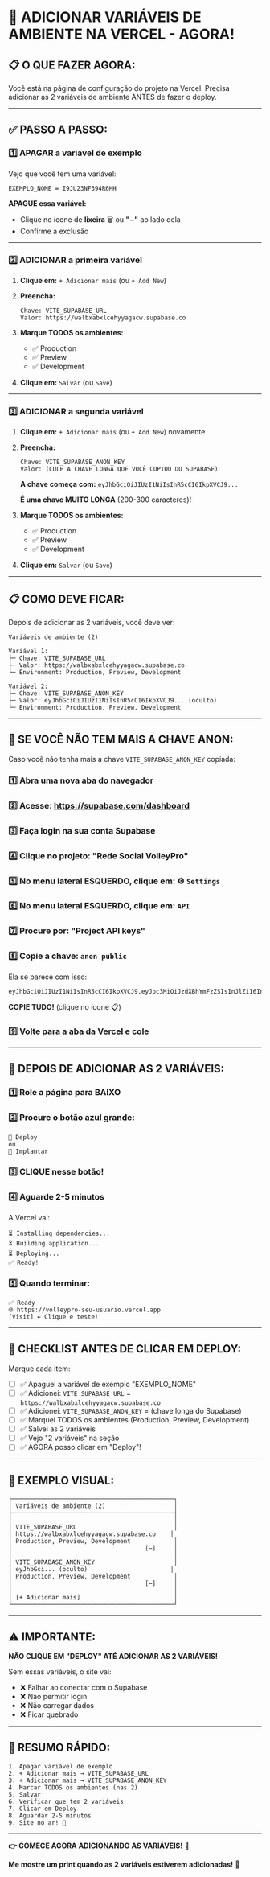 # 🔑 ADICIONAR VARIÁVEIS DE AMBIENTE NA VERCEL - AGORA!

## 📋 O QUE FAZER AGORA:

Você está na página de configuração do projeto na Vercel. Precisa adicionar as 2 variáveis de ambiente ANTES de fazer o deploy.

---

## ✅ PASSO A PASSO:

### 1️⃣ **APAGAR a variável de exemplo**

Vejo que você tem uma variável:
```
EXEMPLO_NOME = I9JU23NF394R6HH
```

**APAGUE essa variável:**
- Clique no ícone de **lixeira** 🗑️ ou **"−"** ao lado dela
- Confirme a exclusão

---

### 2️⃣ **ADICIONAR a primeira variável**

1. **Clique em:** `+ Adicionar mais` (ou `+ Add New`)

2. **Preencha:**
   ```
   Chave: VITE_SUPABASE_URL
   Valor: https://walbxabxlcehyyagacw.supabase.co
   ```

3. **Marque TODOS os ambientes:**
   - ✅ Production
   - ✅ Preview
   - ✅ Development

4. **Clique em:** `Salvar` (ou `Save`)

---

### 3️⃣ **ADICIONAR a segunda variável**

1. **Clique em:** `+ Adicionar mais` (ou `+ Add New`) novamente

2. **Preencha:**
   ```
   Chave: VITE_SUPABASE_ANON_KEY
   Valor: (COLE A CHAVE LONGA QUE VOCÊ COPIOU DO SUPABASE)
   ```

   **A chave começa com:** `eyJhbGciOiJIUzI1NiIsInR5cCI6IkpXVCJ9...`
   
   **É uma chave MUITO LONGA** (200-300 caracteres)!

3. **Marque TODOS os ambientes:**
   - ✅ Production
   - ✅ Preview
   - ✅ Development

4. **Clique em:** `Salvar` (ou `Save`)

---

## 📋 COMO DEVE FICAR:

Depois de adicionar as 2 variáveis, você deve ver:

```
Variáveis de ambiente (2)

Variável 1:
├─ Chave: VITE_SUPABASE_URL
├─ Valor: https://walbxabxlcehyyagacw.supabase.co
└─ Environment: Production, Preview, Development

Variável 2:
├─ Chave: VITE_SUPABASE_ANON_KEY
├─ Valor: eyJhbGciOiJIUzI1NiIsInR5cCI6IkpXVCJ9... (oculto)
└─ Environment: Production, Preview, Development
```

---

## 🔑 SE VOCÊ NÃO TEM MAIS A CHAVE ANON:

Caso você não tenha mais a chave `VITE_SUPABASE_ANON_KEY` copiada:

### 1️⃣ **Abra uma nova aba do navegador**

### 2️⃣ **Acesse:** https://supabase.com/dashboard

### 3️⃣ **Faça login** na sua conta Supabase

### 4️⃣ **Clique no projeto:** "Rede Social VolleyPro"

### 5️⃣ **No menu lateral ESQUERDO, clique em:** ⚙️ `Settings`

### 6️⃣ **No menu lateral ESQUERDO, clique em:** `API`

### 7️⃣ **Procure por:** "Project API keys"

### 8️⃣ **Copie a chave:** `anon public`

Ela se parece com isso:
```
eyJhbGciOiJIUzI1NiIsInR5cCI6IkpXVCJ9.eyJpc3MiOiJzdXBhYmFzZSIsInJlZiI6IndhbGJ4YWJ4bGNlaHl5YWdhY3ciLCJyb2xlIjoiYW5vbiIsImlhdCI6MTY5ODQxMjM0NSwiZXhwIjoyMDE0MDAyMzQ1fQ.abc123...
```

**COPIE TUDO!** (clique no ícone 📋)

### 9️⃣ **Volte para a aba da Vercel e cole**

---

## 🚀 DEPOIS DE ADICIONAR AS 2 VARIÁVEIS:

### 1️⃣ **Role a página para BAIXO**

### 2️⃣ **Procure o botão azul grande:**
```
🔵 Deploy
ou
🔵 Implantar
```

### 3️⃣ **CLIQUE nesse botão!**

### 4️⃣ **Aguarde 2-5 minutos**

A Vercel vai:
```
⏳ Installing dependencies...
⏳ Building application...
⏳ Deploying...
✅ Ready!
```

### 5️⃣ **Quando terminar:**
```
✅ Ready
🌐 https://volleypro-seu-usuario.vercel.app
[Visit] ← Clique e teste!
```

---

## 🎯 CHECKLIST ANTES DE CLICAR EM DEPLOY:

Marque cada item:

- [ ] ✅ Apaguei a variável de exemplo "EXEMPLO_NOME"
- [ ] ✅ Adicionei: `VITE_SUPABASE_URL` = `https://walbxabxlcehyyagacw.supabase.co`
- [ ] ✅ Adicionei: `VITE_SUPABASE_ANON_KEY` = (chave longa do Supabase)
- [ ] ✅ Marquei TODOS os ambientes (Production, Preview, Development)
- [ ] ✅ Salvei as 2 variáveis
- [ ] ✅ Vejo "2 variáveis" na seção
- [ ] ✅ AGORA posso clicar em "Deploy"!

---

## 📸 EXEMPLO VISUAL:

```
┌─────────────────────────────────────────────┐
│ Variáveis de ambiente (2)                   │
├─────────────────────────────────────────────┤
│                                             │
│ VITE_SUPABASE_URL                           │
│ https://walbxabxlcehyyagacw.supabase.co    │
│ Production, Preview, Development            │
│                                     [−]     │
│                                             │
│ VITE_SUPABASE_ANON_KEY                      │
│ eyJhbGci... (oculto)                       │
│ Production, Preview, Development            │
│                                     [−]     │
│                                             │
│ [+ Adicionar mais]                          │
└─────────────────────────────────────────────┘
```

---

## ⚠️ IMPORTANTE:

**NÃO CLIQUE EM "DEPLOY" ATÉ ADICIONAR AS 2 VARIÁVEIS!**

Sem essas variáveis, o site vai:
- ❌ Falhar ao conectar com o Supabase
- ❌ Não permitir login
- ❌ Não carregar dados
- ❌ Ficar quebrado

---

## 🎯 RESUMO RÁPIDO:

```
1. Apagar variável de exemplo
2. + Adicionar mais → VITE_SUPABASE_URL
3. + Adicionar mais → VITE_SUPABASE_ANON_KEY
4. Marcar TODOS os ambientes (nas 2)
5. Salvar
6. Verificar que tem 2 variáveis
7. Clicar em Deploy
8. Aguardar 2-5 minutos
9. Site no ar! 🎉
```

---

**👉 COMECE AGORA ADICIONANDO AS VARIÁVEIS!** 🔑

**Me mostre um print quando as 2 variáveis estiverem adicionadas!** 📸
